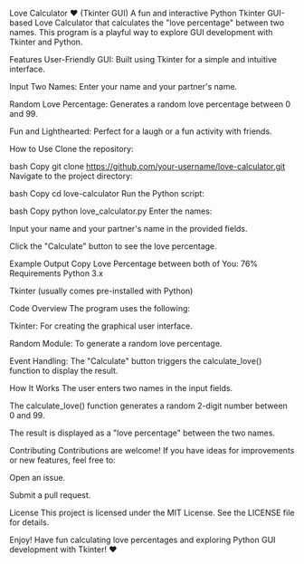 Love Calculator ❤️ (Tkinter GUI)
A fun and interactive Python Tkinter GUI-based Love Calculator that calculates the "love percentage" between two names. This program is a playful way to explore GUI development with Tkinter and Python.

Features
User-Friendly GUI: Built using Tkinter for a simple and intuitive interface.

Input Two Names: Enter your name and your partner's name.

Random Love Percentage: Generates a random love percentage between 0 and 99.

Fun and Lighthearted: Perfect for a laugh or a fun activity with friends.



How to Use
Clone the repository:

bash
Copy
git clone https://github.com/your-username/love-calculator.git
Navigate to the project directory:

bash
Copy
cd love-calculator
Run the Python script:

bash
Copy
python love_calculator.py
Enter the names:

Input your name and your partner's name in the provided fields.

Click the "Calculate" button to see the love percentage.

Example Output
Copy
Love Percentage between both of You: 76%
Requirements
Python 3.x

Tkinter (usually comes pre-installed with Python)

Code Overview
The program uses the following:

Tkinter: For creating the graphical user interface.

Random Module: To generate a random love percentage.

Event Handling: The "Calculate" button triggers the calculate_love() function to display the result.

How It Works
The user enters two names in the input fields.

The calculate_love() function generates a random 2-digit number between 0 and 99.

The result is displayed as a "love percentage" between the two names.

Contributing
Contributions are welcome! If you have ideas for improvements or new features, feel free to:

Open an issue.

Submit a pull request.

License
This project is licensed under the MIT License. See the LICENSE file for details.

Enjoy!
Have fun calculating love percentages and exploring Python GUI development with Tkinter! ❤️